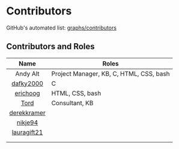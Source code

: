 # Contributors
GitHub's automated list: [graphs/contributors](https://github.com/andy5995/mhwkb/graphs/contributors)

## Contributors and Roles
| Name        | Roles
| :-----------: | ----------------------------------|
| Andy Alt | Project Manager, KB, C, HTML, CSS, bash |
| [dafky2000](https://github.com/dafky2000) | C |
| [erichoog](https://github.com/erichoog) | HTML, CSS, bash |
| [Tord](https://sunyatazero.github.io/) | Consultant, KB |
| [derekkramer](https://github.com/derekkramer) | |
| [nikje94](https://github.com/nikje94) | |
| [lauragift21](https://github.com/lauragift21) | |
| | |
| | |
